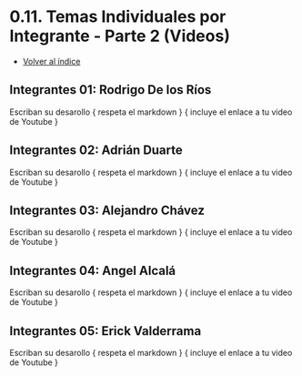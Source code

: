 # 0.11. Temas Individuales por Integrante - Parte 2 (Videos)
- [Volver al índice](/0/0.md)

## Integrantes 01: Rodrigo De los Ríos
Escriban su desarollo { respeta el markdown } { incluye el enlace a tu video de Youtube }

## Integrantes 02: Adrián Duarte
Escriban su desarollo { respeta el markdown } { incluye el enlace a tu video de Youtube }

## Integrantes 03: Alejandro Chávez
Escriban su desarollo { respeta el markdown } { incluye el enlace a tu video de Youtube }

## Integrantes 04: Angel Alcalá
Escriban su desarollo { respeta el markdown } { incluye el enlace a tu video de Youtube }

## Integrantes 05: Erick Valderrama
Escriban su desarollo { respeta el markdown } { incluye el enlace a tu video de Youtube }

